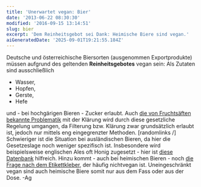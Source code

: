 ```yaml
---
title: 'Unerwartet vegan: Bier'
date: '2013-06-22 08:30:30'
modified: '2016-09-15 13:14:51'
slug: bier
excerpt: 'Dem Reinheitsgebot sei Dank: Heimische Biere sind vegan.'
aiGeneratedDate: '2025-09-01T19:21:55.184Z'
---
```


Deutsche und österreichische Biersorten (ausgenommen Exportprodukte) müssen aufgrund des geltenden **Reinheitsgebotes** vegan sein: Als Zutaten sind ausschließlich

*   Wasser,
*   Hopfen,
*   Gerste,
*   Hefe

und - bei hochgärigen Bieren - Zucker erlaubt. Auch [die von Fruchtsäften bekannte Problematik](https://www.veganblatt.com/unvegansaft) mit der Klärung wird durch diese gesetzliche Regelung umgangen, da Filterung bzw. Klärung zwar grundsätzlich erlaubt ist, jedoch nur mittels eng eingegrenzter Methoden. \[randomlinks /\] Schwieriger ist die Situation bei ausländischen Bieren, da hier die Gesetzeslage noch weniger spezifisch ist. Insbesondere wird beispielsweise englischen Ales oft Honig zugesetzt - hier ist [diese Datenbank](http://www.barnivore.com/beer) hilfreich. Hinzu kommt - auch bei heimischen Bieren - noch [die Frage nach dem Etikettkleber](https://www.veganblatt.com/etiketten), der häufig nichtvegan ist. Uneingeschränkt vegan sind auch heimische Biere somit nur aus dem Fass oder aus der Dose. -Ag
